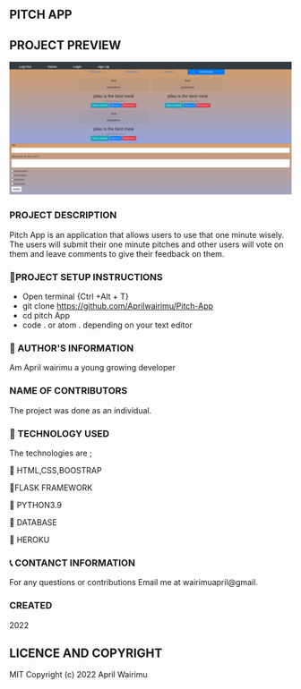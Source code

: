 ## PITCH APP

## PROJECT PREVIEW

![ PITCH APP](./app/static/images/pitch%20screenshot.png)


### PROJECT DESCRIPTION
Pitch App is an application that allows users to use that one minute wisely. 
The users will submit their one minute pitches and other users will vote on them and leave comments to give their feedback on them.


### :pushpin:PROJECT SETUP INSTRUCTIONS

- Open terminal {Ctrl +Alt + T}
- git clone https://github.com/Aprilwairimu/Pitch-App
- cd pitch App
- code . or atom . depending on your text editor

### :information_desk_person: AUTHOR'S INFORMATION

Am April wairimu a young growing developer

### NAME OF CONTRIBUTORS

The project was done as an individual.


### :pushpin: TECHNOLOGY USED

The technologies are ;

:small_blue_diamond: HTML,CSS,BOOSTRAP

:small_blue_diamond:FLASK FRAMEWORK

:small_blue_diamond: PYTHON3.9

:small_blue_diamond: DATABASE

:small_blue_diamond: HEROKU

### :telephone_receiver: CONTANCT INFORMATION

For any questions or contributions Email me at wairimuapril@gmail.

### CREATED

2022

## LICENCE AND COPYRIGHT

MIT Copyright (c) 2022 April Wairimu
